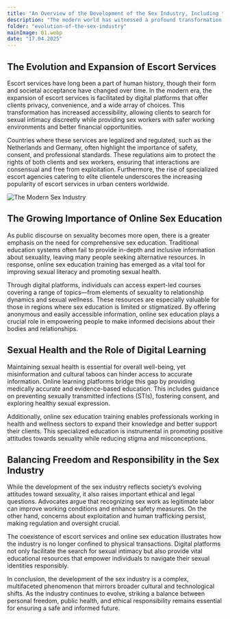 ```yaml
---
title: "An Overview of the Development of the Sex Industry, Including the Best Escort Services and Online Sex Education"
description: "The modern world has witnessed a profound transformation in many industries, and the development of the sex industry is no exception. This sector, once shrouded in secrecy and social stigma, has evolved into a multi-billion-dollar global market. Its growth is closely intertwined with advancements in technology, shifting social attitudes, and increasing recognition of personal freedoms. From the popularity of escort services to the rise of online sex education, the industry reflects broader societal trends and continues to adapt to changing consumer demands."
folder: "evolution-of-the-sex-industry"
mainImage: 01.webp
date: "17.04.2025"
---
```


## The Evolution and Expansion of Escort Services

Escort services have long been a part of human history, though their form and societal acceptance have changed over time. In the modern era, the expansion of escort services is facilitated by digital platforms that offer clients privacy, convenience, and a wide array of choices. This transformation has increased accessibility, allowing clients to search for sexual intimacy discreetly while providing sex workers with safer working environments and better financial opportunities.

Countries where these services are legalized and regulated, such as the Netherlands and Germany, often highlight the importance of safety, consent, and professional standards. These regulations aim to protect the rights of both clients and sex workers, ensuring that interactions are consensual and free from exploitation. Furthermore, the rise of specialized escort agencies catering to elite clientele underscores the increasing popularity of escort services in urban centers worldwide.


![The Modern Sex Industry](/assets/img/media/evolution-of-the-sex-industry/01.webp "The Modern Sex Industry")


## The Growing Importance of Online Sex Education

As public discourse on sexuality becomes more open, there is a greater emphasis on the need for comprehensive sex education. Traditional education systems often fail to provide in-depth and inclusive information about sexuality, leaving many people seeking alternative resources. In response, online sex education training has emerged as a vital tool for improving sexual literacy and promoting sexual health.

Through digital platforms, individuals can access expert-led courses covering a range of topics—from elements of sexuality to relationship dynamics and sexual wellness. These resources are especially valuable for those in regions where sex education is limited or stigmatized. By offering anonymous and easily accessible information, online sex education plays a crucial role in empowering people to make informed decisions about their bodies and relationships.


## Sexual Health and the Role of Digital Learning

Maintaining sexual health is essential for overall well-being, yet misinformation and cultural taboos can hinder access to accurate information. Online learning platforms bridge this gap by providing medically accurate and evidence-based education. This includes guidance on preventing sexually transmitted infections (STIs), fostering consent, and exploring healthy sexual expression.

Additionally, online sex education training enables professionals working in health and wellness sectors to expand their knowledge and better support their clients. This specialized education is instrumental in promoting positive attitudes towards sexuality while reducing stigma and misconceptions.


## Balancing Freedom and Responsibility in the Sex Industry

While the development of the sex industry reflects society’s evolving attitudes toward sexuality, it also raises important ethical and legal questions. Advocates argue that recognizing sex work as legitimate labor can improve working conditions and enhance safety measures. On the other hand, concerns about exploitation and human trafficking persist, making regulation and oversight crucial.

The coexistence of escort services and online sex education illustrates how the industry is no longer confined to physical transactions. Digital platforms not only facilitate the search for sexual intimacy but also provide vital educational resources that empower individuals to navigate their sexual identities responsibly.

In conclusion, the development of the sex industry is a complex, multifaceted phenomenon that mirrors broader cultural and technological shifts. As the industry continues to evolve, striking a balance between personal freedom, public health, and ethical responsibility remains essential for ensuring a safe and informed future.


